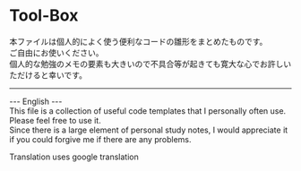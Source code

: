 # Tool-Box
本ファイルは個人的によく使う便利なコードの雛形をまとめたものです。  
ご自由にお使いください。  
個人的な勉強のメモの要素も大きいので不具合等が起きても寛大な心でお許しいただけると幸いです。  
***
--- English ---  
This file is a collection of useful code templates that I personally often use.  
Please feel free to use it.  
Since there is a large element of personal study notes, I would appreciate it if you could forgive me if there are any problems.

Translation uses google translation
